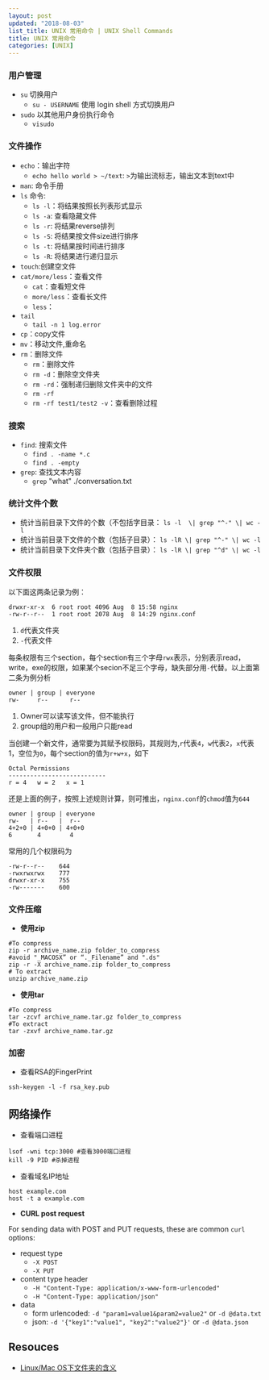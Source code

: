 ```yaml
---
layout: post
updated: "2018-08-03"
list_title: UNIX 常用命令 | UNIX Shell Commands
title: UNIX 常用命令
categories: [UNIX]
---
```


### 用户管理

- `su` 切换用户
	- `su - USERNAME` 使用 login shell 方式切换用户
- `sudo` 以其他用户身份执行命令
	- `visudo` 

### 文件操作

- `echo`：输出字符
	- `echo hello world > ~/text`: `>`为输出流标志，输出文本到text中
- `man`: 命令手册
- `ls` 命令:	
	- `ls -l`：将结果按照长列表形式显示
	- `ls -a`: 查看隐藏文件
	- `ls -r`: 将结果reverse排列
	- `ls -S`: 将结果按文件size进行排序
	- `ls -t`: 将结果按时间进行排序
	- `ls -R`: 将结果进行递归显示
- `touch`:创建空文件
- `cat/more/less`：查看文件
	- `cat`：查看短文件
	- `more/less`：查看长文件
	- `less`：
- `tail`
	- `tail -n 1 log.error`
- `cp`：copy文件
- `mv`：移动文件,重命名
- `rm`：删除文件
	- `rm`：删除文件
	- `rm -d`：删除空文件夹
	- `rm -rd`：强制递归删除文件夹中的文件
	- `rm -rf`
	- `rm -rf test1/test2 -v`：查看删除过程

### 搜索

- `find`: 搜索文件
	- `find . -name *.c`
	- `find . -empty`
- `grep`: 查找文本内容
	- `grep` "what" ./conversation.txt

### 统计文件个数

- 统计当前目录下文件的个数（不包括字目录： `ls -l  \| grep "^-" \| wc -l`
- 统计当前目录下文件的个数（包括子目录）： `ls -lR \| grep "^-" \| wc -l`
- 统计当前目录下文件夹个数（包括子目录）： `ls -lR \| grep "^d" \| wc -l`

### 文件权限

以下面这两条记录为例：

```shell
drwxr-xr-x  6 root root 4096 Aug  8 15:58 nginx
-rw-r--r--  1 root root 2078 Aug  8 14:29 nginx.conf
```

1. `d`代表文件夹
2. `-`代表文件

每条权限有三个section，每个section有三个字母`rwx`表示，分别表示read，write，exe的权限，如果某个secion不足三个字母，缺失部分用`-`代替。以上面第二条为例分析

```shell
owner | group | everyone
rw-     r--      r--
```

1. Owner可以读写该文件，但不能执行
2. group组的用户和一般用户只能read

当创建一个新文件，通常要为其赋予权限码，其规则为,`r`代表`4`，`w`代表`2`，`x`代表1，空位为`0`，每个section的值为`r+w+x`，如下

```shell
Octal Permissions
---------------------------
r = 4 	w = 2 	x = 1
```

还是上面的例子，按照上述规则计算，则可推出，`nginx.conf`的`chmod`值为`644`

```shell
owner | group | everyone
rw-   | r--   |  r--
4+2+0 | 4+0+0 | 4+0+0
6       4        4
```

常用的几个权限码为

```shell
-rw-r--r--    644
-rwxrwxrwx    777
drwxr-xr-x    755
-rw-------    600
```

### 文件压缩

- **使用zip**

```shell
#To compress
zip -r archive_name.zip folder_to_compress
#avoid "_MACOSX” or “._Filename” and ".ds"
zip -r -X archive_name.zip folder_to_compress
# To extract
unzip archive_name.zip
```

- **使用tar**

```shell
#To compress
tar -zcvf archive_name.tar.gz folder_to_compress
#To extract
tar -zxvf archive_name.tar.gz
```

### 加密

- 查看RSA的FingerPrint

```shell
ssh-keygen -l -f rsa_key.pub
```

## 网络操作

- 查看端口进程

```shell
lsof -wni tcp:3000 #查看3000端口进程
kill -9 PID #杀掉进程
```

- 查看域名IP地址

```shell
host example.com
host -t a example.com
```

- **CURL post request**

For sending data with POST and PUT requests, these are common `curl` options:
- request type
	- `-X POST`
	- `-X PUT`
- content type header
	- `-H "Content-Type: application/x-www-form-urlencoded"`
	- `-H "Content-Type: application/json"`
- data
	- form urlencoded: `-d "param1=value1&param2=value2"` or `-d @data.txt`
	- json: `-d '{"key1":"value1", "key2":"value2"}'` or `-d @data.json`


## Resouces

- [Linux/Mac OS下文件夹的含义](http://en.wikipedia.org/wiki/Filesystem_Hierarchy_Standard)